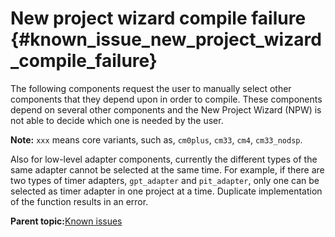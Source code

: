 # New project wizard compile failure {#known_issue_new_project_wizard_compile_failure}

The following components request the user to manually select other components that they depend upon in order to compile. These components depend on several other components and the New Project Wizard \(NPW\) is not able to decide which one is needed by the user.

**Note:** `xxx` means core variants, such as, `cm0plus`, `cm33`, `cm4`, `cm33_nodsp`.

Also for low-level adapter components, currently the different types of the same adapter cannot be selected at the same time. For example, if there are two types of timer adapters, `gpt_adapter` and `pit_adapter`, only one can be selected as timer adapter in one project at a time. Duplicate implementation of the function results in an error.

**Parent topic:**[Known issues](../topics/known_issues.md)

